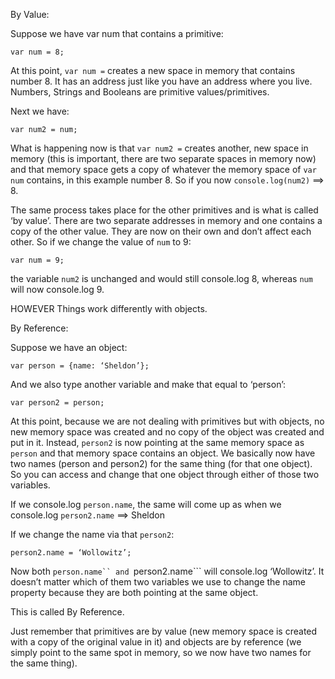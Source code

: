 By Value:

Suppose we have var num that contains a primitive: 
```
var num = 8;
```
At this point, ```var num =``` creates a new space in memory that contains number 8. It has an address just like you have an address where
you live. Numbers, Strings and Booleans are primitive values/primitives. 

Next we have:
```
var num2 = num;
```
What is happening now is that ```var num2 =``` creates another, new space in memory (this is important, there are two separate spaces in memory now) and that memory space gets a copy of whatever the memory space of ```var num``` contains, in this example number 8. 
So if you now ```console.log(num2)``` ==> 8.

The same process takes place for the other primitives and is what is called ‘by value’. There are two separate addresses in memory and
one contains a copy of the other value. They are now on their own and don’t affect each other. So if we change the value of ```num``` to 9:
```
var num = 9;
```
the variable ```num2``` is unchanged and would still console.log 8, whereas ```num``` will now console.log 9.

HOWEVER
Things work differently with objects.

By Reference:

Suppose we have an object:
```
var person = {name: ‘Sheldon’};
```
And we also type another variable and make that equal to ‘person’:
```
var person2 = person;
```
At this point, because we are not dealing with primitives but with objects, no new memory space was created and no copy of the
object was created and put in it. Instead, ```person2``` is now pointing at the same memory space as ```person``` and that memory space contains an object. We basically now have two names (person and person2) for the same thing (for that one object). So you can access and change that one object through either of those two variables. 

If we console.log ```person.name```, the same will come up as when we console.log ```person2.name``` ==> Sheldon

If we change the name via that ```person2```:
```
person2.name = ‘Wollowitz’;
```
Now both ```person.name`` and ```person2.name``` will console.log ‘Wollowitz’. It doesn’t matter which of them two variables we use to change the name property because they are both pointing at the same object.

This is called By Reference.

Just remember that primitives are by value (new memory space is created with a copy of the original value in it) and objects are by
reference (we simply point to the same spot in memory, so we now have two names for the same thing). 
